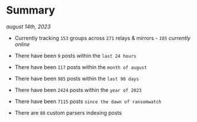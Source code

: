 
# Summary
_august 14th, 2023_

- Currently tracking `153` groups across `271` relays & mirrors - _`105` currently online_

- There have been `9` posts within the `last 24 hours`

- There have been `117` posts within the `month of august`

- There have been `985` posts within the `last 90 days`

- There have been `2424` posts within the `year of 2023`

- There have been `7115` posts `since the dawn of ransomwatch`

- There are `80` custom parsers indexing posts
